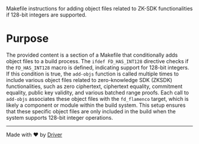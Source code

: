 <!--------------------------------------------------------------------------------->
<!-- IMPORTANT: This file is auto-generated by Driver (https://driver.ai). -------->
<!-- Manual edits may be overwritten on future commits. --------------------------->
<!--------------------------------------------------------------------------------->

Makefile instructions for adding object files related to ZK-SDK functionalities if 128-bit integers are supported.

# Purpose
The provided content is a section of a Makefile that conditionally adds object files to a build process. The `ifdef FD_HAS_INT128` directive checks if the `FD_HAS_INT128` macro is defined, indicating support for 128-bit integers. If this condition is true, the `add-objs` function is called multiple times to include various object files related to zero-knowledge SDK (ZKSDK) functionalities, such as zero ciphertext, ciphertext equality, commitment equality, public key validity, and various batched range proofs. Each call to `add-objs` associates these object files with the `fd_flamenco` target, which is likely a component or module within the build system. This setup ensures that these specific object files are only included in the build when the system supports 128-bit integer operations.

---
Made with ❤️ by [Driver](https://www.driver.ai/)